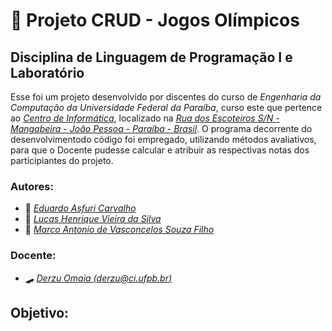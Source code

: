 # :medal_sports: Projeto CRUD - Jogos Olímpicos
## Disciplina de Linguagem de Programação I e Laboratório

  Esse foi um projeto desenvolvido por discentes do curso de *Engenharia da Computação da Universidade Federal da Paraíba*, curso este que pertence ao *[Centro de Informática](http://ci.ufpb.br/)*, localizado na *[Rua dos Escoteiros S/N - Mangabeira - João Pessoa - Paraíba - Brasil](https://g.co/kgs/xobLzCE)*. O programa decorrente do desenvolvimentodo código foi empregado, utilizando métodos avaliativos, para que o Docente pudesse calcular e atribuir as respectivas notas dos participiantes do projeto. 

### Autores:

-  :martial_arts_uniform:  *[Eduardo Asfuri Carvalho](https://github.com/Asfuri)*
-  :ping_pong:  *[Lucas Henrique Vieira da Silva](https://github.com/hvslucas)*
-  :boxing_glove:  *[Marco Antonio de Vasconcelos Souza Filho](https://github.com/MarcoFilho1)*

### Docente:

-  	:skateboard: *[Derzu Omaia (derzu@ci.ufpb.br)](https://github.com/derzu)*

## Objetivo:

